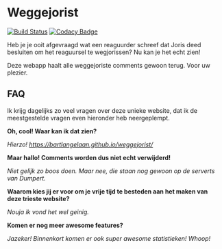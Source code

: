 # Weggejorist
[![Build Status](https://travis-ci.org/bartlangelaan/weggejorist.svg?branch=master)](https://travis-ci.org/bartlangelaan/weggejorist)
[![Codacy Badge](https://api.codacy.com/project/badge/Grade/6c0fc5c002d04a1b8150c6ed68c63ef6)](https://www.codacy.com/app/langelaanbart/weggejorist?utm_source=github.com&utm_medium=referral&utm_content=bartlangelaan/weggejorist&utm_campaign=badger)

Heb je je ooit afgevraagd wat een reaguurder schreef dat Joris deed besluiten om het reaguursel te wegjorissen? Nu kan je het echt zien!

Deze webapp haalt alle weggejoriste comments gewoon terug. Voor uw plezier.

## FAQ

Ik krijg dagelijks zo veel vragen over deze unieke website, dat ik de meestgestelde vragen even hieronder heb neergeplempt.

**Oh, cool! Waar kan ik dat zien?**

*Hierzo! https://bartlangelaan.github.io/weggejorist/*

**Maar hallo! Comments worden dus niet echt verwijderd!**

*Niet gelijk zo boos doen. Maar nee, die staan nog gewoon op de serverts van Dumpert.*

**Waarom kies jij er voor om je vrije tijd te besteden aan het maken van deze trieste website?**

*Nouja ik vond het wel geinig.*

**Komen er nog meer awesome features?**

*Jazeker! Binnenkort komen er ook super awesome statistieken! Whoop!*
